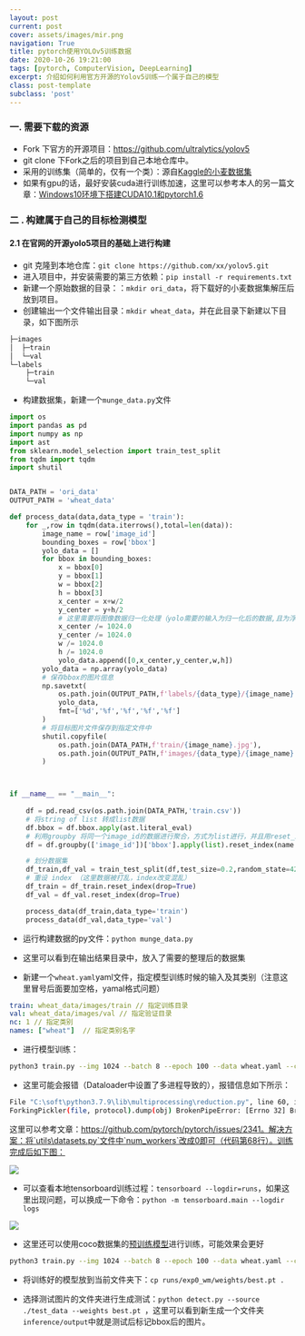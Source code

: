 ```yaml
---
layout: post
current: post
cover: assets/images/mir.png
navigation: True
title: pytorch使用YOLOv5训练数据
date: 2020-10-26 19:21:00
tags: [pytorch, ComputerVision, DeepLearning]
excerpt: 介绍如何利用官方开源的Yolov5训练一个属于自己的模型
class: post-template
subclass: 'post'
---
```




### 一. 需要下载的资源

* Fork 下官方的开源项目：https://github.com/ultralytics/yolov5
* git clone 下Fork之后的项目到自己本地仓库中。
* 采用的训练集（简单的，仅有一个类）：源自[Kaggle的小麦数据集](https://www.kaggle.com/c/global-wheat-detection/data)
* 如果有gpu的话，最好安装cuda进行训练加速，这里可以参考本人的另一篇文章：[Windows10环境下搭建CUDA10.1和pytorch1.6](https://yy2lyx.github.io/Windows10%E7%8E%AF%E5%A2%83%E4%B8%8B%E6%90%AD%E5%BB%BACUDA10.1%E5%92%8Cpytorch1.6/)

### 二 . 构建属于自己的目标检测模型

#### 2.1 在官网的开源yolo5项目的基础上进行构建

*  git 克隆到本地仓库：`git clone https://github.com/xx/yolov5.git`
* 进入项目中，并安装需要的第三方依赖：`pip install -r requirements.txt`
* 新建一个原始数据的目录：：`mkdir ori_data`，将下载好的小麦数据集解压后放到项目。
* 创建输出一个文件输出目录：`mkdir wheat_data`，并在此目录下新建以下目录，如下图所示
```js
├─images
│  ├─train
│  └─val
└─labels
    ├─train
    └─val
```

* 构建数据集，新建一个`munge_data.py`文件

```python
import os
import pandas as pd
import numpy as np
import ast 
from sklearn.model_selection import train_test_split
from tqdm import tqdm
import shutil


DATA_PATH = 'ori_data'
OUTPUT_PATH = 'wheat_data'

def process_data(data,data_type = 'train'):
    for _,row in tqdm(data.iterrows(),total=len(data)):
        image_name = row['image_id']
        bounding_boxes = row['bbox']
        yolo_data = []
        for bbox in bounding_boxes:
            x = bbox[0]
            y = bbox[1]
            w = bbox[2]
            h = bbox[3]
            x_center = x+w/2
            y_center = y+h/2
            # 这里需要将图像数据归一化处理（yolo需要的输入为归一化后的数据,且为浮点数）
            x_center /= 1024.0
            y_center /= 1024.0
            w /= 1024.0
            h /= 1024.0
            yolo_data.append([0,x_center,y_center,w,h])
        yolo_data = np.array(yolo_data)
        # 保存bbox的图片信息
        np.savetxt(
            os.path.join(OUTPUT_PATH,f'labels/{data_type}/{image_name}.txt'),
            yolo_data,
            fmt=['%d','%f','%f','%f','%f']
        )
        # 将目标图片文件保存到指定文件中
        shutil.copyfile(
            os.path.join(DATA_PATH,f'train/{image_name}.jpg'),
            os.path.join(OUTPUT_PATH,f'images/{data_type}/{image_name}.jpg'),
        )



if __name__ == "__main__":
    
    df = pd.read_csv(os.path.join(DATA_PATH,'train.csv'))
    # 将string of list 转成list数据
    df.bbox = df.bbox.apply(ast.literal_eval)
    # 利用groupby 将同一个image_id的数据进行聚合，方式为list进行，并且用reset_index直接转变成dataframe
    df = df.groupby(['image_id'])['bbox'].apply(list).reset_index(name = 'bbox')

    # 划分数据集
    df_train,df_val = train_test_split(df,test_size=0.2,random_state=42,shuffle=True)
    # 重设 index （这里数据被打乱，index改变混乱）
    df_train = df_train.reset_index(drop=True)
    df_val = df_val.reset_index(drop=True)

    process_data(df_train,data_type='train')
    process_data(df_val,data_type='val')

```

* 运行构建数据的py文件：`python munge_data.py`

* 这里可以看到在输出结果目录中，放入了需要的整理后的数据集

* 新建一个`wheat.yaml`yaml文件，指定模型训练时候的输入及其类别（注意这里冒号后面要加空格，yamal格式问题）

```yaml
train: wheat_data/images/train // 指定训练目录
val: wheat_data/images/val // 指定验证目录
nc: 1 // 指定类别
names: ["wheat"]  // 指定类别名字
```

* 进行模型训练：

```bash
python3 train.py --img 1024 --batch 8 --epoch 100 --data wheat.yaml --cfg .\models\yolov5s.yaml --name wm
```

* 这里可能会报错（Dataloader中设置了多进程导致的），报错信息如下所示：

```bash
File "C:\soft\python3.7.9\lib\multiprocessing\reduction.py", line 60, in dump     
ForkingPickler(file, protocol).dump(obj) BrokenPipeError: [Errno 32] Broken pipe
```

这里可以参考文章：https://github.com/pytorch/pytorch/issues/2341。解决方案：将`utils\datasets.py`文件中`num_workers`改成0即可（代码第68行）。训练完成后如下图：

![](https://tva1.sinaimg.cn/large/0081Kckwgy1gk47ziddqvj30jg01vt8i.jpg)

* 可以查看本地tensorboard训练过程：`tensorboard --logdir=runs`，如果这里出现问题，可以换成一下命令：`python -m tensorboard.main --logdir logs`

![](https://tva1.sinaimg.cn/large/0081Kckwgy1gk4804vrrkj310d0gajt5.jpg)

* 这里还可以使用coco数据集的[预训练模型](https://drive.google.com/drive/folders/1Drs_Aiu7xx6S-ix95f9kNsA6ueKRpN2J)进行训练，可能效果会更好

```bash
python3 train.py --img 1024 --batch 8 --epoch 100 --data wheat.yaml --cfg .\models\yolov5s.yaml --name wm --weights
```

* 将训练好的模型放到当前文件夹下：`cp runs/exp0_wm/weights/best.pt . `

* 选择测试图片的文件夹进行生成测试：`python detect.py --source ./test_data --weights best.pt `，这里可以看到新生成一个文件夹`inference/output`中就是测试后标记bbox后的图片。